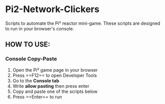 # Pi2-Network-Clickers

Scripts to automate the Pi² reactor mini-game. These scripts are designed to run in your browser's console.

## HOW TO USE:

### Console Copy-Paste

1. Open the Pi² game page in your browser
2. Press ==F12== to open Developer Tools
3. Go to the **Console tab**
4. Write **allow pasting** then press enter
5. Copy and paste one of the scripts below
6. Press ==Enter== to run
